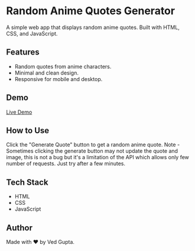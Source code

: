 # Random Anime Quotes Generator

A simple web app that displays random anime quotes. Built with HTML, CSS, and JavaScript.

## Features
- Random quotes from anime characters.
- Minimal and clean design.
- Responsive for mobile and desktop.

## Demo
[Live Demo](https://taupe-mochi-ca254f.netlify.app/)

## How to Use
Click the "Generate Quote" button to get a random anime quote.
Note - Sometimes clicking the generate button may not update the quote and image, this is not a bug but it's a limitation of the API which allows only few number of requests.
Just try after a few minutes.

## Tech Stack
- HTML
- CSS
- JavaScript

## Author
Made with ❤️ by Ved Gupta.
